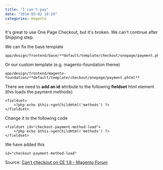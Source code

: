 ```yaml
---
title: "I can't pay"
date: "2014-03-02 18:20"
categories: magento
---
```


It's great to use One Page Checkout, but it's broken. We can't continue after Shipping step.

We can fix the base template

    app/design/frontend/base/**default/template/checkout/onepage/payment.phtml**

Or our custom template (e.g. magento-foundation theme)

    app/design/frontend/magento-foundation/**default/template/checkout/onepage/payment.phtml**

There we need to **add an id** attribute to the following **fieldset** html element (this loads the payment methods):

    <fieldset>
        <?php echo $this->getChildHtml('methods') ?>
    </fieldset>

Change it to the following code

    <fieldset id="checkout-payment-method-load">
        <?php echo $this->getChildHtml('methods') ?>
    </fieldset>

We have added this

    id="checkout-payment-method-load"


Source: [Can’t checkout on CE 1.8 - Magento Forum](http://www.magentocommerce.com/boards/viewthread/441003/)